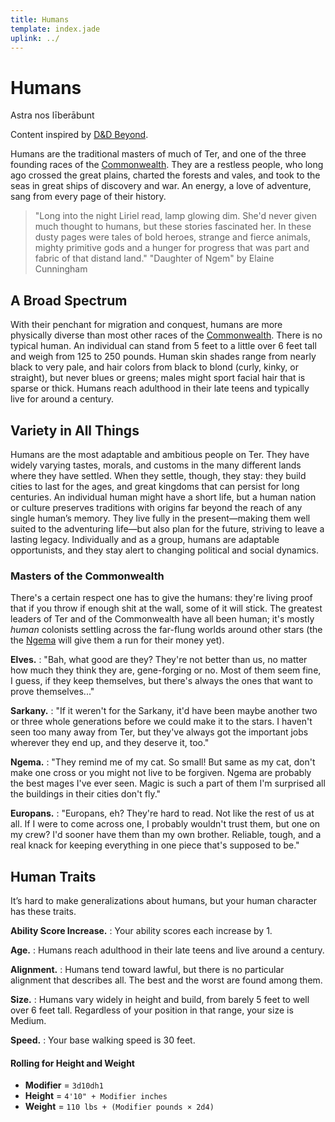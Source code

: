 ```yaml
---
title: Humans
template: index.jade
uplink: ../
---
```


# Humans
<!--{#top.center}-->
<div class="subtitle">Astra nos līberābunt</div>

Content inspired by [D&D Beyond](https://www.dndbeyond.com/characters/races/human).

Humans are the traditional masters of much of Ter, and one of the three founding races of the [Commonwealth]. They are a restless people, who long ago crossed the great plains, charted the forests and vales, and took to the seas in great ships of discovery and war. An energy, a love of adventure, sang from every page of their history.

> "Long into the night Liriel read, lamp glowing dim. She'd never given much thought to humans, but these stories fascinated her. In these dusty pages were tales of bold heroes, strange and fierce animals, mighty primitive gods and a hunger for progress that was part and fabric of that distand land."
> <span class="quote-author">"Daughter of Ngem" by Elaine Cunningham</span>
> <!--{blockquote:.quote}-->

## A Broad Spectrum
With their penchant for migration and conquest, humans are more physically diverse than most other races of the [Commonwealth]. There is no typical human. An individual can stand from 5 feet to a little over 6 feet tall and weigh from 125 to 250 pounds. Human skin shades range from nearly black to very pale, and hair colors from black to blond (curly, kinky, or straight), but never blues or greens; males might sport facial hair that is sparse or thick. Humans reach adulthood in their late teens and typically live for around a century.

## Variety in All Things
Humans are the most adaptable and ambitious people on Ter. They have widely varying tastes, morals, and customs in the many different lands where they have settled. When they settle, though, they stay: they build cities to last for the ages, and great kingdoms that can persist for long centuries. An individual human might have a short life, but a human nation or culture preserves traditions with origins far beyond the reach of any single human’s memory. They live fully in the present—making them well suited to the adventuring life—but also plan for the future, striving to leave a lasting legacy. Individually and as a group, humans are adaptable opportunists, and they stay alert to changing political and social dynamics.

### Masters of the Commonwealth
There's a certain respect one has to give the humans: they're living proof that if you throw if enough shit at the wall, some of it will stick. The greatest leaders of Ter and of the Commonwealth have all been human; it's mostly *human* colonists settling across the far-flung worlds around other stars (the the [Ngema](../ngema/) will give them a run for their money yet).

**Elves.**
: "Bah, what good are they? They're not better than us, no matter how much they think they are, gene-forging or no. Most of them seem fine, I guess, if they keep themselves, but there's always the ones that want to prove themselves..."

**Sarkany.**
: "If it weren't for the Sarkany, it'd have been maybe another two or three whole generations before we could make it to the stars. I haven't seen too many away from Ter, but they've always got the important jobs wherever they end up, and they deserve it, too."

**Ngema.**
: "They remind me of my cat. So small! But same as my cat, don't make one cross or you might not live to be forgiven. Ngema are probably the best mages I've ever seen. Magic is such a part of them I'm surprised all the buildings in their cities don't fly."

**Europans.**
: "Europans, eh? They're hard to read. Not like the rest of us at all. If I were to come across one, I probably wouldn't trust them, but one on my crew? I'd sooner have them than my own brother. Reliable, tough, and a real knack for keeping everything in one piece that's supposed to be."

## Human Traits
It’s hard to make generalizations about humans, but your human character has these traits.

**Ability Score Increase.**
: Your ability scores each increase by 1.

**Age.**
: Humans reach adulthood in their late teens and live around a century.

**Alignment.**
: Humans tend toward lawful, but there is no particular alignment that describes all. The best and the worst are found among them.

**Size.**
: Humans vary widely in height and build, from barely 5 feet to well over 6 feet tall. Regardless of your position in that range, your size is Medium.

**Speed.**
: Your base walking speed is 30 feet.

#### Rolling for Height and Weight
- **Modifier** = `3d10dh1`
- **Height** = `4'10" + Modifier inches`
- **Weight** = `110 lbs + (Modifier pounds × 2d4)`

<!-- organization: links -->
[Ngema]: /star-sky/setting/locations/aster/ngema/
[Commonwealth]: /star-sky/setting/factions/commonwealth/
[sarkany]: ../sarkany/
